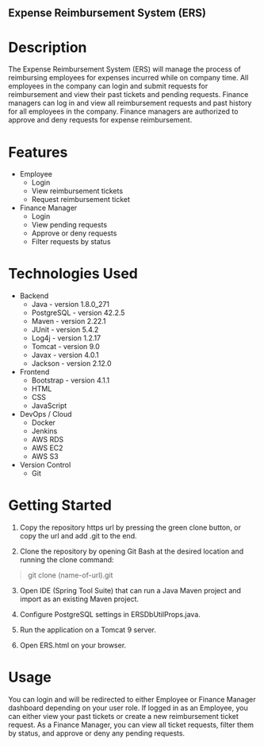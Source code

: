 ## Expense Reimbursement System (ERS)

# Description

The Expense Reimbursement System (ERS) will manage the process of reimbursing employees for expenses incurred while on company time. All employees in the company can login and submit requests for reimbursement and view their past tickets and pending requests. Finance managers can log in and view all reimbursement requests and past history for all employees in the company. Finance managers are authorized to approve and deny requests for expense reimbursement.

# Features

* Employee
  * Login
  * View reimbursement tickets
  * Request reimbursement ticket
* Finance Manager
  * Login
  * View pending requests
  * Approve or deny requests
  * Filter requests by status

# Technologies Used

* Backend
  * Java - version 1.8.0_271
  * PostgreSQL - version 42.2.5
  * Maven - version 2.22.1
  * JUnit - version 5.4.2
  * Log4j - version 1.2.17
  * Tomcat - version 9.0
  * Javax - version 4.0.1
  * Jackson - version 2.12.0
* Frontend
  * Bootstrap - version 4.1.1
  * HTML
  * CSS
  * JavaScript
* DevOps / Cloud
  * Docker
  * Jenkins
  * AWS RDS
  * AWS EC2
  * AWS S3
* Version Control
  * Git

# Getting Started

1. Copy the repository https url by pressing the green clone button, or copy the url and add .git to the end.

2. Clone the repository by opening Git Bash at the desired location and running the clone command:

> git clone (name-of-url).git

3. Open IDE (Spring Tool Suite) that can run a Java Maven project and import as an existing Maven project.

4. Configure PostgreSQL settings in ERSDbUtilProps.java.

5. Run the application on a Tomcat 9 server.

6. Open ERS.html on your browser.

# Usage

You can login and will be redirected to either Employee or Finance 
Manager dashboard depending on your user role. If logged in as an 
Employee, you can either view your past tickets or create a new 
reimbursement ticket request. As a Finance Manager, you can view
all ticket requests, filter them by status, and approve or deny 
any pending requests.
